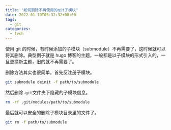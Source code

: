```yaml
---
title: "如何删除不再使用的git子模块"
date: 2022-01-19T03:32:32+08:00
tags:
  - git
categories:
  - tech
---
```


使用 git 的时候，有时候添加的子模块（submodule）不再需要了，这时候就可以将其删除。典型例子就是 hugo 博客的主题，一般都是以子模块的形式引入的，一旦更换新主题，旧的就不再需要了。

删除方法其实也很简单。首先反注册子模块。

```sh
git submodule deinit -f path/to/submodule
```

然后删除`.git`文件夹下隐藏的子模块信息。

```sh
rm -rf .git/modules/path/to/submodule
```

最后就可以安全的删除子模块目录里的文件了。

```sh
git rm -f path/to/submodule
```
